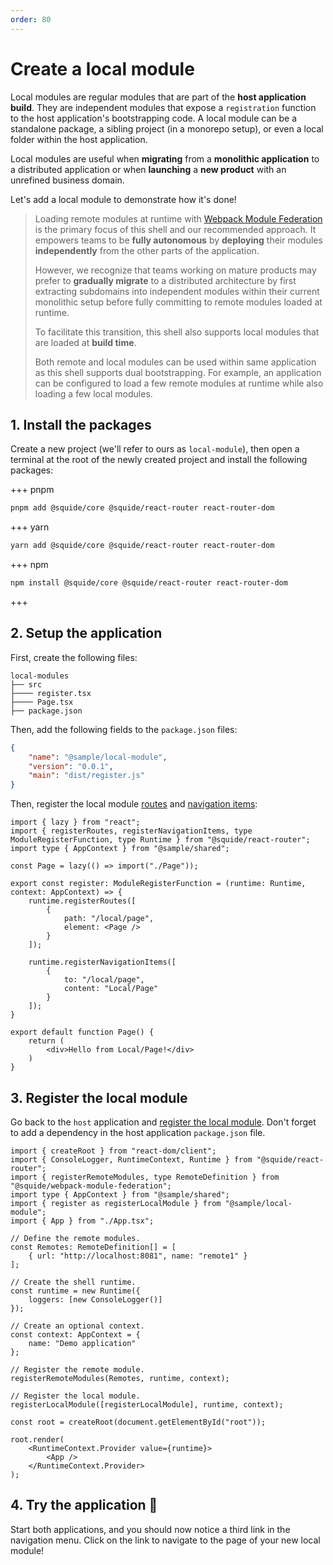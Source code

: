 ```yaml
---
order: 80
---
```


# Create a local module

Local modules are regular modules that are part of the **host application build**. They are independent modules that expose a `registration` function to the host application's bootstrapping code. A local module can be a standalone package, a sibling project (in a monorepo setup), or even a local folder within the host application.

Local modules are useful when **migrating** from a **monolithic application** to a distributed application or when **launching** a **new product** with an unrefined business domain.

Let's add a local module to demonstrate how it's done!

> Loading remote modules at runtime with [Webpack Module Federation](https://webpack.js.org/concepts/module-federation/) is the primary focus of this shell and our recommended approach. It empowers teams to be **fully autonomous** by **deploying** their modules **independently** from the other parts of the application.
>
> However, we recognize that teams working on mature products may prefer to **gradually migrate** to a distributed architecture by first extracting subdomains into independent modules within their current monolithic setup before fully committing to remote modules loaded at runtime.
>
> To facilitate this transition, this shell also supports local modules that are loaded at **build time**.
>
> Both remote and local modules can be used within same application as this shell supports dual bootstrapping. For example, an application can be configured to load a few remote modules at runtime while also loading a few local modules.

## 1. Install the packages

Create a new project (we'll refer to ours as `local-module`), then open a terminal at the root of the newly created project and install the following packages:

+++ pnpm
```bash
pnpm add @squide/core @squide/react-router react-router-dom
```
+++ yarn
```bash
yarn add @squide/core @squide/react-router react-router-dom
```
+++ npm
```bash
npm install @squide/core @squide/react-router react-router-dom
```
+++

## 2. Setup the application

First, create the following files:

```
local-modules
├── src
├──── register.tsx
├──── Page.tsx
├── package.json
```

Then, add the following fields to the `package.json` files:

```json !#2,4 local-module/package.json
{
    "name": "@sample/local-module",
    "version": "0.0.1",
    "main": "dist/register.js"
}
```

Then, register the local module [routes](/references/runtime/runtime-class.md#register-routes) and [navigation items](/references/runtime/runtime-class.md#register-navigation-items):

```tsx !#8-13,15-20 local-module/src/register.tsx
import { lazy } from "react";
import { registerRoutes, registerNavigationItems, type ModuleRegisterFunction, type Runtime } from "@squide/react-router";
import type { AppContext } from "@sample/shared";

const Page = lazy(() => import("./Page"));

export const register: ModuleRegisterFunction = (runtime: Runtime, context: AppContext) => {
    runtime.registerRoutes([
        {
            path: "/local/page",
            element: <Page />
        }
    ]);

    runtime.registerNavigationItems([
        {
            to: "/local/page",
            content: "Local/Page"
        }
    ]);
}
```

```tsx local-module/src/Page.tsx
export default function Page() {
    return (
        <div>Hello from Local/Page!</div>
    )
}
```

## 3. Register the local module

Go back to the `host` application and [register the local module](/references/registration/registerLocalModules.md). Don't forget to add a dependency in the host application `package.json` file.

```tsx !#5,27 host/src/bootstrap.tsx
import { createRoot } from "react-dom/client";
import { ConsoleLogger, RuntimeContext, Runtime } from "@squide/react-router";
import { registerRemoteModules, type RemoteDefinition } from "@squide/webpack-module-federation";
import type { AppContext } from "@sample/shared";
import { register as registerLocalModule } from "@sample/local-module";
import { App } from "./App.tsx";

// Define the remote modules.
const Remotes: RemoteDefinition[] = [
    { url: "http://localhost:8081", name: "remote1" }
];

// Create the shell runtime.
const runtime = new Runtime({
    loggers: [new ConsoleLogger()]
});

// Create an optional context.
const context: AppContext = {
    name: "Demo application"
};

// Register the remote module.
registerRemoteModules(Remotes, runtime, context);

// Register the local module.
registerLocalModule([registerLocalModule], runtime, context);

const root = createRoot(document.getElementById("root"));

root.render(
    <RuntimeContext.Provider value={runtime}>
        <App />
    </RuntimeContext.Provider>
);
```

## 4. Try the application :rocket:

Start both applications, and you should now notice a third link in the navigation menu. Click on the link to navigate to the page of your new local module!
